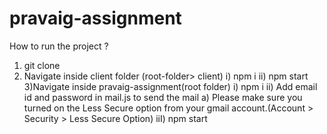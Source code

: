 # pravaig-assignment

How to run the project ?

1) git clone <url>
2) Navigate inside client folder (root-folder> client)
  i) npm i
  ii) npm start
3)Navigate inside pravaig-assignment(root folder)
  i) npm i
  ii) Add email id and password in mail.js to send the mail
    a) Please make sure you turned on the Less Secure option from your gmail account.(Account > Security > Less Secure Option)
  iiI) npm start


